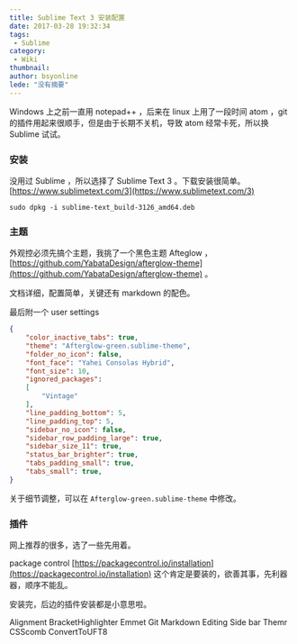 ```yaml
---
title: Sublime Text 3 安装配置
date: 2017-03-28 19:32:34
tags:
 - Sublime
category: 
 - Wiki
thumbnail: 
author: bsyonline
lede: "没有摘要"
---
```


Windows 上之前一直用 notepad++ ，后来在 linux 上用了一段时间 atom ，git 的插件用起来很顺手，但是由于长期不关机，导致 atom 经常卡死，所以换 Sublime 试试。

<!-- more -->

### 安装
没用过 Sublime ，所以选择了 Sublime Text 3 。下载安装很简单。[https://www.sublimetext.com/3](https://www.sublimetext.com/3)

```shell
sudo dpkg -i sublime-text_build-3126_amd64.deb
```

### 主题
外观控必须先搞个主题，我挑了一个黑色主题 Afteglow ， [https://github.com/YabataDesign/afterglow-theme](https://github.com/YabataDesign/afterglow-theme) 。

文档详细，配置简单，关键还有 markdown 的配色。

最后附一个 user settings
```json
{
    "color_inactive_tabs": true,
    "theme": "Afterglow-green.sublime-theme",
    "folder_no_icon": false,
    "font_face": "Yahei Consolas Hybrid",
    "font_size": 10,
    "ignored_packages":
    [
        "Vintage"
    ],
    "line_padding_bottom": 5,
    "line_padding_top": 5,
    "sidebar_no_icon": false,
    "sidebar_row_padding_large": true,
    "sidebar_size_11": true,
    "status_bar_brighter": true,
    "tabs_padding_small": true,
    "tabs_small": true,
}
```
关于细节调整，可以在 ```Afterglow-green.sublime-theme``` 中修改。

### 插件
网上推荐的很多，选了一些先用着。

package control [https://packagecontrol.io/installation](https://packagecontrol.io/installation) 这个肯定是要装的，欲善其事，先利器器，顺序不能乱。

安装完，后边的插件安装都是小意思啦。

Alignment 
BracketHighlighter
Emmet
Git
Markdown Editing
Side bar
Themr
CSScomb
ConvertToUFT8





